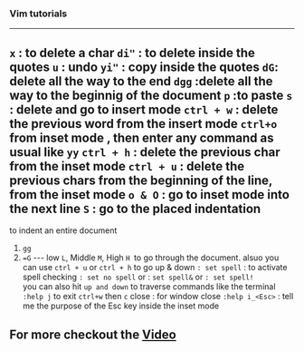 ### Vim tutorials

--- 
`x` : to delete a char 
`di"` : to delete inside the quotes
`u`  : undo
`yi"` : copy inside the quotes 
`dG`: delete all the way to the end
`dgg` :delete all the way to the beginnig of the document
`p`  :to paste 
`s`  : delete and go to insert mode
`ctrl + w` : delete the previous word from the insert mode
`ctrl+o`  from inset mode , then enter any command as usual like `yy`
`ctrl + h`  :  delete the previous char from the inset mode
`ctrl + u`  :  delete the previous chars from the beginning of the line, from the inset mode
`o & O`    : go to inset mode into the next line
`S`  : go to the placed indentation
----
to indent an entire document
1. `gg`
2. `=G`
--- low `L`, Middle `M`, High `H `to go through the document.
alsuo you can use `ctrl + u` or `ctrl + h` to go up & down
`: set spell` : to activate spell checking
`: set no spell` or : `set spell&`  or `: set spell!`  
you can also hit `up and down` to traverse commands like the terminal
`:help j`
to exit `ctrl+w` then `c` close : for window close
`:help i_<Esc>`  : tell me the purpose of the Esc key inside the inset mode

For more checkout the [Video](https://www.youtube.com/watch?v=13gNtgqzzmM&pp=ygUJdmltIHRpcHMg)
--- 